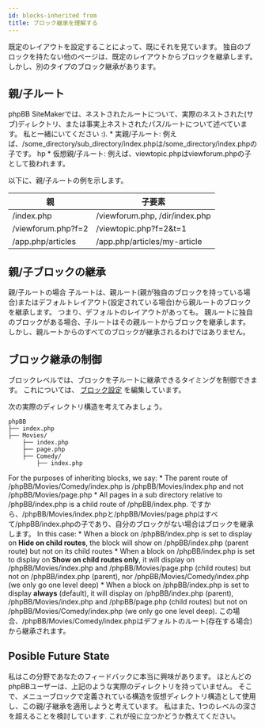 ```yaml
---
id: blocks-inherited from
title: ブロック継承を理解する
---
```


既定のレイアウトを設定することによって、既にそれを見ています。 独自のブロックを持たない他のページは、既定のレイアウトからブロックを継承します。 しかし、別のタイプのブロック継承があります。

## 親/子ルート

phpBB SiteMakerでは、ネストされたルートについて、実際のネストされた(サブ)ディレクトリ、または事実上ネストされたパス/ルートについて述べています。 私と一緒にいてください :). * 実親/子ルート: 例えば、/some_directory/sub_directory/index.phpは/some_directory/index.phpの子です。 hp * 仮想親/子ルート: 例えば、viewtopic.phpはviewforum.phpの子として扱われます。

以下に、親/子ルートの例を示します。

| 親                  | 子要素                            |
| ------------------ | ------------------------------ |
| /index.php         | /viewforum.php, /dir/index.php |
| /viewforum.php?f=2 | /viewtopic.php?f=2&t=1         |
| /app.php/articles  | /app.php/articles/my-article   |

## 親/子ブロックの継承

親/子ルートの場合 子ルートは、親ルート(親が独自のブロックを持っている場合)またはデフォルトレイアウト(設定されている場合)から親ルートのブロックを継承します。 つまり、デフォルトのレイアウトがあっても。 親ルートに独自のブロックがある場合、子ルートはその親ルートからブロックを継承します。 しかし、親ルートからのすべてのブロックが継承されるわけではありません。

## ブロック継承の制御

ブロックレベルでは、ブロックを子ルートに継承できるタイミングを制御できます。 これについては、 [ブロック設定](./blocks-managing#editing-block-settings) を編集しています。

次の実際のディレクトリ構造を考えてみましょう。

```text
phpBB
├── index.php
├── Movies/
    ├── index.php
    ├── page.php
    ├── Comedy/
        ├── index.php
```

For the purposes of inheriting blocks, we say: * The parent route of /phpBB/Movies/Comedy/index.php is /phpBB/Movies/index.php and not /phpBB/Movies/page.php * All pages in a sub directory relative to /phpBB/index.php is a child route of /phpBB/index.php. ですから、/phpBB/Movies/index.phpと/phpBB/Movies/page.phpはすべて/phpBB/index.phpの子であり、自分のブロックがない場合はブロックを継承します。 In this case: * When a block on /phpBB/index.php is set to display on **Hide on child routes**, the block will show on /phpBB/index.php (parent route) but not on its child routes * When a block on /phpBB/index.php is set to display on **Show on child routes only**, it will display on /phpBB/Movies/index.php and /phpBB/Movies/page.php (child routes) but not on /phpBB/index.php (parent), nor /phpBB/Movies/Comedy/index.php (we only go one level deep) * When a block on /phpBB/index.php is set to display **always** (default), it will display on /phpBB/index.php (parent), /phpBB/Movies/index.php and /phpBB/page.php (child routes) but not on /phpBB/Movies/Comedy/index.php (we only go one level deep). この場合、/phpBB/Movies/Comedy/index.phpはデフォルトのルート(存在する場合)から継承されます。

## Posible Future State

私はこの分野であなたのフィードバックに本当に興味があります。 ほとんどのphpBBユーザーは、上記のような実際のディレクトリを持っていません。 そこで、メニューブロックで定義されている構造を仮想ディレクトリ構造として使用し、この親/子継承を適用しようと考えています。 私はまた、1つのレベルの深さを超えることを検討しています. これが役に立つかどうか教えてください。